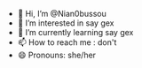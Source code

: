 - 👋 Hi, I’m @Nian0bussou
- 👀 I’m interested in say gex
- 🌱 I’m currently learning say gex
- 📫 How to reach me : don't
- 😄 Pronouns: she/her

<!---
Nian0bussou/Nian0bussou is a ✨ special ✨ repository because its `README.md` (this file) appears on your GitHub profile.
You can click the Preview link to take a look at your changes.
--->
